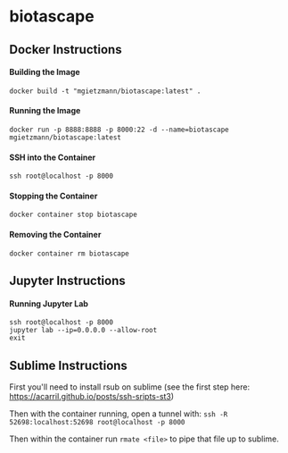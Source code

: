 # biotascape

## Docker Instructions

#### Building the Image
`docker build -t "mgietzmann/biotascape:latest" .`

#### Running the Image
`docker run -p 8888:8888 -p 8000:22 -d --name=biotascape mgietzmann/biotascape:latest`

#### SSH into the Container
`ssh root@localhost -p 8000`

#### Stopping the Container
`docker container stop biotascape`

#### Removing the Container
`docker container rm biotascape`

## Jupyter Instructions

#### Running Jupyter Lab
```
ssh root@localhost -p 8000
jupyter lab --ip=0.0.0.0 --allow-root
exit
```

## Sublime Instructions
First you'll need to install rsub on sublime (see the first step here: https://acarril.github.io/posts/ssh-sripts-st3)

Then with the container running, open a tunnel with:
`ssh -R 52698:localhost:52698 root@localhost -p 8000`

Then within the container run `rmate <file>` to pipe that file up to sublime.

